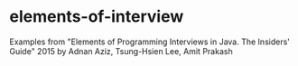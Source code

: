 elements-of-interview
=====================

Examples from 
"Elements of Programming Interviews in Java. The Insiders' Guide" 
2015 by Adnan Aziz, Tsung-Hsien Lee, Amit Prakash